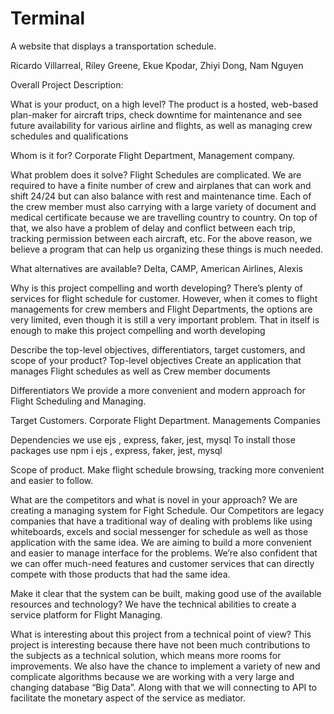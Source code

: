 # Terminal
A website that displays a transportation schedule.

Ricardo Villarreal, Riley Greene, Ekue Kpodar, Zhiyi Dong, Nam Nguyen

Overall Project Description:
 
What is your product, on a high level?
The product is a hosted, web-based plan-maker for aircraft trips, check downtime for maintenance and see future availability for various airline and flights, as well as managing crew schedules and qualifications
 
Whom is it for?
Corporate Flight Department, Management company.
 
What problem does it solve?
Flight Schedules are complicated. We are required to have a finite number of crew and airplanes that can work and shift 24/24 but can also balance with rest and maintenance time. Each of the crew member must also carrying with a large variety of document and medical certificate because we are travelling country to country. On top of that, we also have a problem of delay and conflict between each trip, tracking permission between each aircraft, etc. For the above reason, we believe a program that can help us organizing these things is much needed.
 
What alternatives are available?
Delta, CAMP, American Airlines, Alexis
 
Why is this project compelling and worth developing?
There’s plenty of services for flight schedule for customer. However, when it comes to flight managements for crew members and Flight Departments, the options are very limited, even though it is still a very important problem. That in itself is enough to make this project compelling and worth developing
 
Describe the top-level objectives, differentiators, target customers, and scope of your product?
Top-level objectives
Create an application that manages Flight schedules as well as Crew member documents
 
Differentiators
We provide a more convenient and modern approach for Flight Scheduling and Managing.
 
Target Customers.
Corporate Flight Department.
Managements Companies

Dependencies 
we use ejs , express, faker, jest, mysql
To install those packages use
npm i ejs , express, faker, jest, mysql

 
Scope of product.
Make flight schedule browsing, tracking more convenient and easier to follow.
 
What are the competitors and what is novel in your approach?
We are creating a managing system for Fight Schedule. Our Competitors are legacy companies that have a traditional way of dealing with problems like using whiteboards, excels and social messenger for schedule as well as those application with the same idea. We are aiming to build a more convenient and easier to manage interface for the problems. We’re also confident that we can offer much-need features and customer services that can directly compete with those products that had the same idea.
 
Make it clear that the system can be built, making good use of the available resources and technology?
We have the technical abilities to create a service platform for Flight Managing.
 
What is interesting about this project from a technical point of view?
This project is interesting because there have not been much contributions to the subjects as a technical solution, which means more rooms for improvements. We also have the chance to implement a variety of new and complicate algorithms because we are working with a very large and changing database “Big Data”. Along with that we will connecting to API to facilitate the monetary aspect of the service as mediator.

